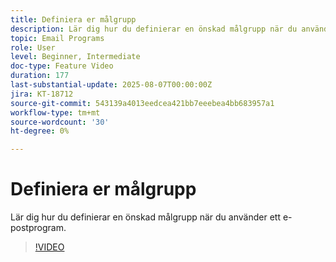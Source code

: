 ```yaml
---
title: Definiera er målgrupp
description: Lär dig hur du definierar en önskad målgrupp när du använder ett e-postprogram.
topic: Email Programs
role: User
level: Beginner, Intermediate
doc-type: Feature Video
duration: 177
last-substantial-update: 2025-08-07T00:00:00Z
jira: KT-18712
source-git-commit: 543139a4013eedcea421bb7eeebea4bb683957a1
workflow-type: tm+mt
source-wordcount: '30'
ht-degree: 0%

---
```



# Definiera er målgrupp

Lär dig hur du definierar en önskad målgrupp när du använder ett e-postprogram.

>[!VIDEO](https://video.tv.adobe.com/v/3470633/?learn=on&enablevpops)
